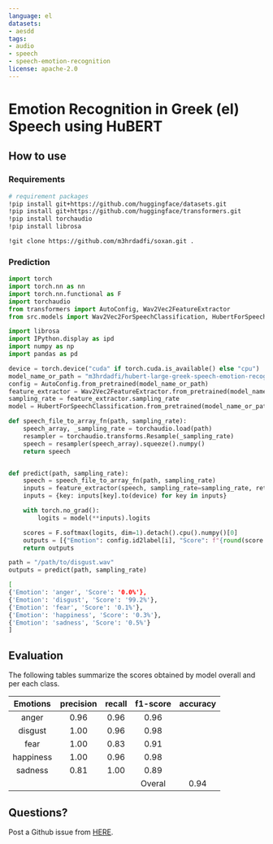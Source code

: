 ```yaml
---
language: el
datasets:
- aesdd
tags:
- audio
- speech
- speech-emotion-recognition
license: apache-2.0
---
```


# Emotion Recognition in Greek (el) Speech using HuBERT


## How to use

### Requirements

```bash
# requirement packages
!pip install git+https://github.com/huggingface/datasets.git
!pip install git+https://github.com/huggingface/transformers.git
!pip install torchaudio
!pip install librosa
```

```bash
!git clone https://github.com/m3hrdadfi/soxan.git .
```

### Prediction

```python
import torch
import torch.nn as nn
import torch.nn.functional as F
import torchaudio
from transformers import AutoConfig, Wav2Vec2FeatureExtractor
from src.models import Wav2Vec2ForSpeechClassification, HubertForSpeechClassification

import librosa
import IPython.display as ipd
import numpy as np
import pandas as pd
```

```python
device = torch.device("cuda" if torch.cuda.is_available() else "cpu")
model_name_or_path = "m3hrdadfi/hubert-large-greek-speech-emotion-recognition"
config = AutoConfig.from_pretrained(model_name_or_path)
feature_extractor = Wav2Vec2FeatureExtractor.from_pretrained(model_name_or_path)
sampling_rate = feature_extractor.sampling_rate
model = HubertForSpeechClassification.from_pretrained(model_name_or_path).to(device)
```

```python
def speech_file_to_array_fn(path, sampling_rate):
    speech_array, _sampling_rate = torchaudio.load(path)
    resampler = torchaudio.transforms.Resample(_sampling_rate)
    speech = resampler(speech_array).squeeze().numpy()
    return speech


def predict(path, sampling_rate):
    speech = speech_file_to_array_fn(path, sampling_rate)
    inputs = feature_extractor(speech, sampling_rate=sampling_rate, return_tensors="pt", padding=True)
    inputs = {key: inputs[key].to(device) for key in inputs}

    with torch.no_grad():
        logits = model(**inputs).logits

    scores = F.softmax(logits, dim=1).detach().cpu().numpy()[0]
    outputs = [{"Emotion": config.id2label[i], "Score": f"{round(score * 100, 3):.1f}%"} for i, score in enumerate(scores)]
    return outputs
```

```python
path = "/path/to/disgust.wav"
outputs = predict(path, sampling_rate)
```

```bash
[
{'Emotion': 'anger', 'Score': '0.0%'},
{'Emotion': 'disgust', 'Score': '99.2%'},
{'Emotion': 'fear', 'Score': '0.1%'},
{'Emotion': 'happiness', 'Score': '0.3%'},
{'Emotion': 'sadness', 'Score': '0.5%'}
]
```


## Evaluation
The following tables summarize the scores obtained by model overall and per each class.


|  Emotions | precision | recall | f1-score | accuracy |
|:---------:|:---------:|:------:|:--------:|:--------:|
|   anger   |    0.96   |  0.96  |   0.96   |          |
|  disgust  |    1.00   |  0.96  |   0.98   |          |
|    fear   |    1.00   |  0.83  |   0.91   |          |
| happiness |    1.00   |  0.96  |   0.98   |          |
|  sadness  |    0.81   |  1.00  |   0.89   |          |
|           |           |        |  Overal  |   0.94   |


## Questions?
Post a Github issue from [HERE](https://github.com/m3hrdadfi/soxan/issues).